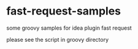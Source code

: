 # fast-request-samples

some groovy samples for idea plugin fast request


please see the script in groovy directory
